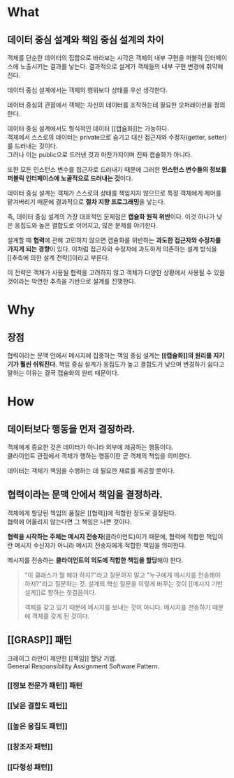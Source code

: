 # What


## 데이터 중심 설계와 책임 중심 설계의 차이

객체를 단순한 데이터의 집합으로 바라보는 시각은 객체의 내부 구현을 퍼블릭 인터페이스에 노출시키는 결과를 낳는다. 결과적으로 설계가 객체들의 내부 구현 변경에 취약해진다.

데이터 중심 설계에서는 객체의 행위보다 상태를 우선 생각한다. 

데이터 중심의 관점에서 객체는 자신의 데이터를 조작하는데 필요한 오퍼레이션을 정의한다.

데이터 중심 설계에서도 형식적인 데이터 [[캡슐화]]는 가능하다.  
객체에서 스스로의 데이터는 private으로 숨기고 대신 접근자와 수정자(getter, setter)를 드러내는 것이다.  
그러나 이는 public으로 드러낸 것과 마찬가지이며 진짜 캡슐화가 아니다.

또한 모든 인스턴스 변수를 접근자로 드러내기 때문에 그러한 **인스턴스 변수들의 정보를 퍼블릭 인터페이스에 노골적으로 드러내는 것**이다. 

데이터 중심 설계는 객체가 스스로의 상태를 책임지지 않으므로 특정 객체에게 제어를 맡겨버리기 때문에 결과적으로 **절차 지향 프로그래밍**을 낳는다. 


즉, 데이터 중심 설계의 가장 대표적인 문제점은 **캡슐화 원칙 위반**이다. 
이것 하나가 낮은 응집도와 높은 결합도로 이어지고, 많은 문제를 야기한다.

설계할 때 **협력**에 관해 고민하지 않으면 캡슐화를 위반하는 **과도한 접근자와 수정자를 가지게 되는 경향**이 있다.
이처럼 접근자와 수정자에 과도하게 의존하는 설계 방식을 [[추측에 의한 설계 전략]]이라고 부른다. 

이 전략은 객체가 사용될 협력을 고려하지 않고 객체가 다양한 상황에서 사용될 수 있을 것이라는 막연한 추측을 기반으로 설계를 진행한다. 


# Why
## 장점

협력이라는 문맥 안에서 메시지에 집중하는 책임 중심 설계는 **[[캡슐화]]의 원리를 지키기가 훨씬 쉬워진다**.
책임 중심 설계가 응집도가 높고 결합도가 낮으며 변경하기 쉽다고 말하는 이유는 결국 캡슐화의 원리 때문이다.


# How

## **데이터보다 행동을 먼저** 결정하라.

객체에게 중요한 것은 데이터가 아니라 외부에 제공하는 행동이다.  
클라이언트 관점에서 객체가 행하는 행동이란 곧 객체의 책임을 의미한다.  

데이터는 객체가 책임을 수행하는 데 필요한 재료를 제공할 뿐이다.  

## 협력이라는 **문맥 안에서** 책임을 결정하라.

객체에게 할당된 책임의 품질은 [[협력]]에 적합한 정도로 결정된다.   
협력에 어울리지 않는다면 그 책임은 나쁜 것이다.  

**협력을 시작하는 주체는 메시지 전송자**(클라이언트)이기 때문에, 협력에 적합한 책임이란 메시지 수신자가 아니라 메시지 전송자에게 적합한 책임을 의미한다.

메시지를 전송하는 **클라이언트의 의도에 적합한 책임을 할당**해야 한다.

 > "이 클래스가 뭘 해야 하지?"라고 질문하지 말고 "누구에게 메시지를 전송해야 하지?"라고 질문하는 것. 설계의 핵심 질문을 이렇게 바꾸는 것이 [[메시지 기반 설계]]로 향하는 첫걸음이다.
 > 
 > 객체를 갖고 있기 때문에 메시지를 보내는 것이 아니다. 
 > 메시지를 전송하기 때문에 객체를 갖게 된 것이다. 

 
## [[GRASP]] 패턴

크레이그 라만이 제안한 [[책임]] 할당 기법.  
General Responsibility Assignment Software Pattern.

### [[정보 전문가 패턴]] 패턴

### [[낮은 결합도 패턴]]

### [[높은 응집도 패턴]]

### [[창조자 패턴]]

### [[다형성 패턴]]


